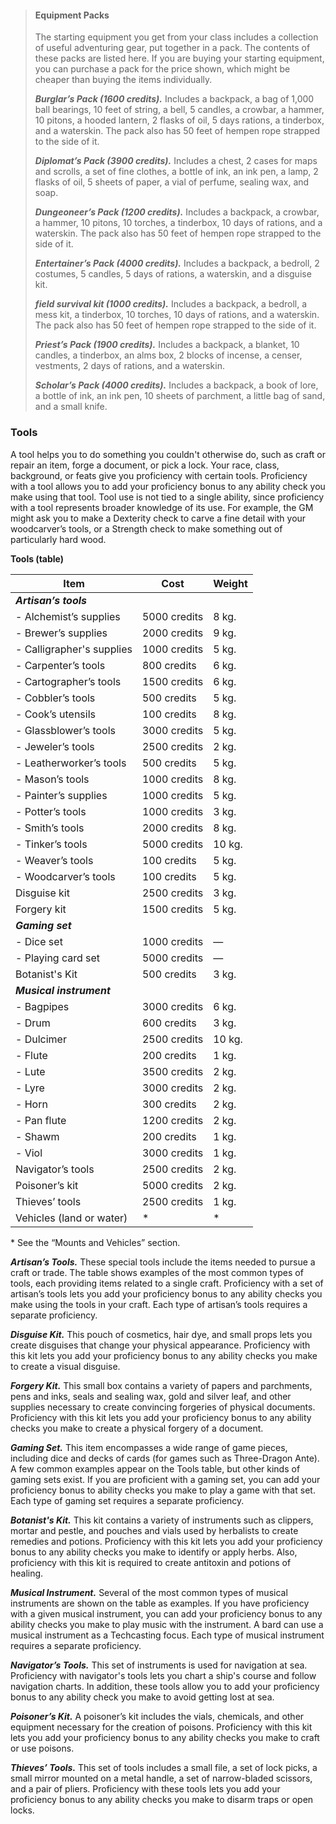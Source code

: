 > #### Equipment Packs
>
> The starting equipment you get from your class includes a collection of useful adventuring gear, put together in a pack. The contents of these packs are listed here. If you are buying your starting equipment, you can purchase a pack for the price shown, which might be cheaper than buying the items individually.
>
> **_Burglar’s Pack (1600 credits)._** Includes a backpack, a bag of 1,000 ball bearings, 10 feet of string, a bell, 5 candles, a crowbar, a hammer, 10 pitons, a hooded lantern, 2 flasks of oil, 5 days rations, a tinderbox, and a waterskin. The pack also has 50 feet of hempen rope strapped to the side of it.
>
> **_Diplomat’s Pack (3900 credits)._** Includes a chest, 2 cases for maps and scrolls, a set of fine clothes, a bottle of ink, an ink pen, a lamp, 2 flasks of oil, 5 sheets of paper, a vial of perfume, sealing wax, and soap.
>
> **_Dungeoneer’s Pack (1200 credits)._** Includes a backpack, a crowbar, a hammer, 10 pitons, 10 torches, a tinderbox, 10 days of rations, and a waterskin. The pack also has 50 feet of hempen rope strapped to the side of it.
>
> **_Entertainer’s Pack (4000 credits)._** Includes a backpack, a bedroll, 2 costumes, 5 candles, 5 days of rations, a waterskin, and a disguise kit.
>
> **_field survival kit (1000 credits)._** Includes a backpack, a bedroll, a mess kit, a tinderbox, 10 torches, 10 days of rations, and a waterskin. The pack also has 50 feet of hempen rope strapped to the side of it.
>
> **_Priest’s Pack (1900 credits)._** Includes a backpack, a blanket, 10 candles, a tinderbox, an alms box, 2 blocks of incense, a censer, vestments, 2 days of rations, and a waterskin.
>
> **_Scholar’s Pack (4000 credits)._** Includes a backpack, a book of lore, a bottle of ink, an ink pen, 10 sheets of parchment, a little bag of sand, and a small knife.

### Tools

A tool helps you to do something you couldn't otherwise do, such as craft or repair an item, forge a document, or pick a lock. Your race, class, background, or feats give you proficiency with certain tools. Proficiency with a tool allows you to add your proficiency bonus to any ability check you make using that tool. Tool use is not tied to a single ability, since proficiency with a tool represents broader knowledge of its use. For example, the GM might ask you to make a Dexterity check to carve a fine detail with your woodcarver’s tools, or a Strength check to make something out of particularly hard wood.

**Tools (table)**

| Item                      | Cost  | Weight |
|---------------------------|-------|--------|
| **_Artisan’s tools_**     |       |        |
| - Alchemist’s supplies    | 5000 credits | 8 kg.  |
| - Brewer’s supplies       | 2000 credits | 9 kg.  |
| - Calligrapher's supplies | 1000 credits | 5 kg.  |
| - Carpenter’s tools       | 800 credits  | 6 kg.  |
| - Cartographer’s tools    | 1500 credits | 6 kg.  |
| - Cobbler’s tools         | 500 credits  | 5 kg.  |
| - Cook’s utensils         | 100 credits  | 8 kg.  |
| - Glassblower’s tools     | 3000 credits | 5 kg.  |
| - Jeweler’s tools         | 2500 credits | 2 kg.  |
| - Leatherworker’s tools   | 500 credits  | 5 kg.  |
| - Mason’s tools           | 1000 credits | 8 kg.  |
| - Painter’s supplies      | 1000 credits | 5 kg.  |
| - Potter’s tools          | 1000 credits | 3 kg.  |
| - Smith’s tools           | 2000 credits | 8 kg.  |
| - Tinker’s tools          | 5000 credits | 10 kg. |
| - Weaver’s tools          | 100 credits  | 5 kg.  |
| - Woodcarver’s tools      | 100 credits  | 5 kg.  |
| Disguise kit              | 2500 credits | 3 kg.  |
| Forgery kit               | 1500 credits | 5 kg.  |
| **_Gaming set_**          |       |        |
| - Dice set                | 1000 credits | —      |
| - Playing card set        | 5000 credits | —      |
| Botanist's Kit             | 500 credits  | 3 kg.  |
| **_Musical instrument_**  |       |        |
| - Bagpipes                | 3000 credits | 6 kg.  |
| - Drum                    | 600 credits  | 3 kg.  |
| - Dulcimer                | 2500 credits | 10 kg. |
| - Flute                   | 200 credits  | 1 kg.  |
| - Lute                    | 3500 credits | 2 kg.  |
| - Lyre                    | 3000 credits | 2 kg.  |
| - Horn                    | 300 credits  | 2 kg.  |
| - Pan flute               | 1200 credits | 2 kg.  |
| - Shawm                   | 200 credits  | 1 kg.  |
| - Viol                    | 3000 credits | 1 kg.  |
| Navigator’s tools         | 2500 credits | 2 kg.  |
| Poisoner’s kit            | 5000 credits | 2 kg.  |
| Thieves’ tools            | 2500 credits | 1 kg.  |
| Vehicles (land or water)  | \*    | \*     |

\* See the “Mounts and Vehicles” section.

**_Artisan’s Tools._** These special tools include the items needed to pursue a craft or trade. The table shows examples of the most common types of tools, each providing items related to a single craft. Proficiency with a set of artisan’s tools lets you add your proficiency bonus to any ability checks you make using the tools in your craft. Each type of artisan’s tools requires a separate proficiency.

**_Disguise Kit._** This pouch of cosmetics, hair dye, and small props lets you create disguises that change your physical appearance. Proficiency with this kit lets you add your proficiency bonus to any ability checks you make to create a visual disguise.

**_Forgery Kit._** This small box contains a variety of papers and parchments, pens and inks, seals and sealing wax, gold and silver leaf, and other supplies necessary to create convincing forgeries of physical documents. Proficiency with this kit lets you add your proficiency bonus to any ability checks you make to create a physical forgery of a document.

**_Gaming Set._** This item encompasses a wide range of game pieces, including dice and decks of cards (for games such as Three-Dragon Ante). A few common examples appear on the Tools table, but other kinds of gaming sets exist. If you are proficient with a gaming set, you can add your proficiency bonus to ability checks you make to play a game with that set. Each type of gaming set requires a separate proficiency.

**_Botanist's Kit._** This kit contains a variety of instruments such as clippers, mortar and pestle, and pouches and vials used by herbalists to create remedies and potions. Proficiency with this kit lets you add your proficiency bonus to any ability checks you make to identify or apply herbs. Also, proficiency with this kit is required to create antitoxin and potions of healing.

**_Musical Instrument._** Several of the most common types of musical instruments are shown on the table as examples. If you have proficiency with a given musical instrument, you can add your proficiency bonus to any ability checks you make to play music with the instrument. A bard can use a musical instrument as a Techcasting focus. Each type of musical instrument requires a separate proficiency.

**_Navigator’s Tools._** This set of instruments is used for navigation at sea. Proficiency with navigator's tools lets you chart a ship's course and follow navigation charts. In addition, these tools allow you to add your proficiency bonus to any ability check you make to avoid getting lost at sea.

**_Poisoner’s Kit._** A poisoner’s kit includes the vials, chemicals, and other equipment necessary for the creation of poisons. Proficiency with this kit lets you add your proficiency bonus to any ability checks you make to craft or use poisons.

**_Thieves’ Tools._** This set of tools includes a small file, a set of lock picks, a small mirror mounted on a metal handle, a set of narrow-bladed scissors, and a pair of pliers. Proficiency with these tools lets you add your proficiency bonus to any ability checks you make to disarm traps or open locks.
